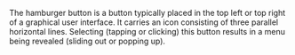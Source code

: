 The hamburger button  is a button typically placed in the top left or top right of a graphical user interface. It carries an icon consisting of three parallel horizontal lines.
Selecting (tapping or clicking) this button results in a menu being revealed (sliding out or popping up).